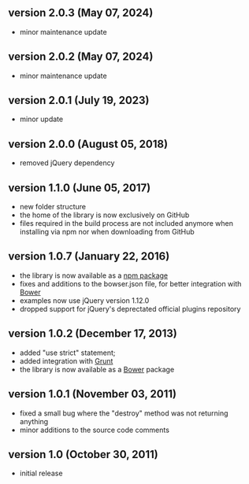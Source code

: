 ## version 2.0.3 (May 07, 2024)

- minor maintenance update

## version 2.0.2 (May 07, 2024)

- minor maintenance update

## version 2.0.1 (July 19, 2023)

- minor update

## version 2.0.0 (August 05, 2018)

- removed jQuery dependency

## version 1.1.0 (June 05, 2017)

- new folder structure
- the home of the library is now exclusively on GitHub
- files required in the build process are not included anymore when installing via npm nor when downloading from GitHub

## version 1.0.7 (January 22, 2016)

- the library is now available as a [npm package](https://www.npmjs.com/package/zebra_cookie)
- fixes and additions to the bowser.json file, for better integration with [Bower](http://bower.io/)
- examples now use jQuery version 1.12.0
- dropped support for jQuery's deprectated official plugins repository

## version 1.0.2 (December 17, 2013)

- added "use strict" statement;
- added integration with [Grunt](http://gruntjs.com/)
- the library is now available as a [Bower](http://bower.io/) package

## version 1.0.1 (November 03, 2011)

- fixed a small bug where the "destroy" method was not returning anything
- minor additions to the source code comments

## version 1.0 (October 30, 2011)

- initial release
